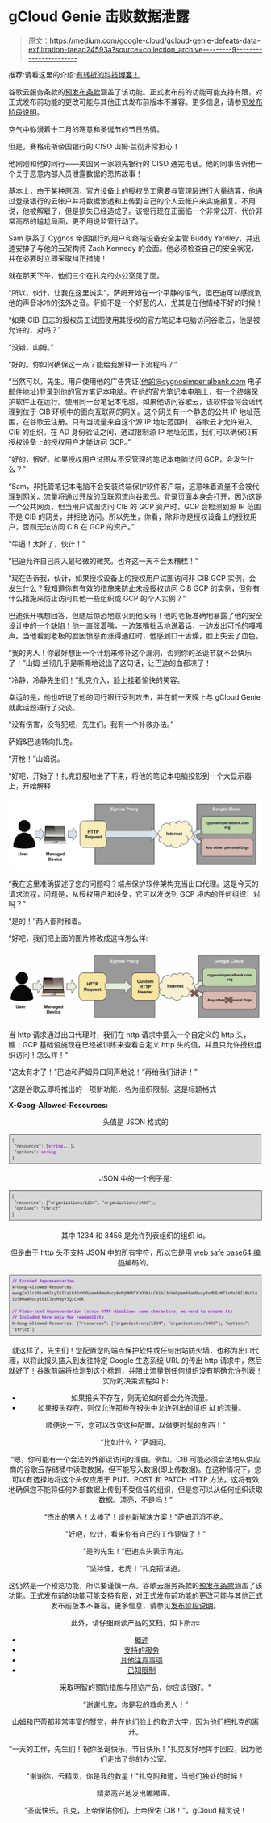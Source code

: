 # gCloud Genie 击败数据泄露

> 原文：<https://medium.com/google-cloud/gcloud-genie-defeats-data-exfiltration-faead24593a?source=collection_archive---------9----------------------->

推荐:请看这里的介绍:[有转折的科技博客！](/@tanmayj/tech-blogs-with-a-twist-5a940413e42d)

谷歌云服务条款的[预发布条款](https://cloud.google.com/terms/service-terms#1)涵盖了该功能。正式发布前的功能可能支持有限，对正式发布前功能的更改可能与其他正式发布前版本不兼容。更多信息，请参见[发布阶段说明](https://cloud.google.com/products#product-launch-stages)。

空气中弥漫着十二月的寒意和圣诞节的节日热情。

但是，赛格诺斯帝国银行的 CISO 山姆·兰彻非常担心！

他刚刚和他的同行——美国另一家领先银行的 CISO 通完电话。他的同事告诉他一个关于恶意内部人员泄露数据的恐怖故事！

基本上，由于某种原因，官方设备上的授权员工需要与管理层进行大量结算，他通过登录银行的云帐户并将数据渗透和上传到自己的个人云帐户来实施报复。不用说，他被解雇了，但是损失已经造成了。该银行现在正面临一个非常公开、代价非常高昂的尴尬局面，更不用说监管行动了。

Sam 联系了 Cygnos 帝国银行的用户和终端设备安全主管 Buddy Yardley，并迅速安排了与他的云架构师 Zach Kennedy 的会面。他必须检查自己的安全状况，并在必要时立即采取纠正措施！

就在那天下午，他们三个在扎克的办公室见了面。

“所以，伙计，让我在这里诚实”，萨姆开始在一个平静的语气，但巴迪可以感觉到他的声音冰冷的弦外之音。萨姆不是一个好惹的人，尤其是在他情绪不好的时候！

“如果 CIB 日志的授权员工试图使用其授权的官方笔记本电脑访问谷歌云，他是被允许的，对吗？”

“没错，山姆。”

“好的。你如何确保这一点？能给我解释一下流程吗？”

“当然可以，先生。用户使用他的广告凭证(他的@cygnosimperialbank.com 电子邮件地址)登录到他的官方笔记本电脑。在他的官方笔记本电脑上，有一个终端保护软件正在运行。使用同一台笔记本电脑，如果他访问谷歌云，该软件会将会话代理到位于 CIB 环境中的面向互联网的网关。这个网关有一个静态的公共 IP 地址范围，在谷歌云注册。只有当流量来自这个源 IP 地址范围时，谷歌云才允许进入 CIB 的组织。在 AD 身份验证之间，通过限制源 IP 地址范围，我们可以确保只有授权设备上的授权用户才能访问 GCP。”

“好的，很好。如果授权用户试图从不受管理的笔记本电脑访问 GCP，会发生什么？”

“Sam，非托管笔记本电脑不会安装终端保护软件客户端，这意味着流量不会被代理到网关。流量将通过开放的互联网流向谷歌云。登录页面本身会打开，因为这是一个公共网页，但当用户试图访问 CIB 的 GCP 资产时，GCP 会检测到源 IP 范围不是 CIB 的网关，并拒绝访问。所以先生，你看，除非你是授权设备上的授权用户，否则无法访问 CIB 在 GCP 的资产。”

“牛逼！太好了，伙计！”

”巴迪允许自己闯入最轻微的微笑。也许这一天不会太糟糕！”

“现在告诉我，伙计，如果授权设备上的授权用户试图访问非 CIB GCP 实例，会发生什么？我知道你有有效的措施来防止未经授权访问 CIB GCP 的实例，但你有什么措施来防止访问其他一些组织或 GCP 的个人实例？"

巴迪张开嘴想回答，但随后惊恐地意识到他没有！他的老板准确地暴露了他的安全设计中的一个缺陷！他一直张着嘴，一边笨嘴拙舌地说着话，一边发出可怜的嘎嘎声。当他看到老板的脸因愤怒而涨得通红时，他感到口干舌燥，脸上失去了血色。

“我的男人！你最好想出一个计划来修补这个漏洞，否则你的圣诞节就不会快乐了！”山姆·兰彻几乎是嘶嘶地说出了这句话，让巴迪的血都凉了！

“冷静，冷静先生们！”扎克介入，脸上挂着愉快的笑容。

幸运的是，他也听说了他的同行银行受到攻击，并在前一天晚上与 gCloud Genie 就此话题进行了交谈。

“没有伤害，没有犯规，先生们。我有一个补救办法。”

萨姆&巴迪转向扎克。

“开枪！”山姆说。

“好吧，开始了！扎克舒服地坐了下来，将他的笔记本电脑投影到一个大显示器上，开始解释

![](img/c69eb35927b883593e55f90c6570a037.png)

“我在这里准确描述了您的问题吗？端点保护软件架构充当出口代理。这是今天的请求流程，问题是，从授权用户和设备，它可以发送到 GCP 境内的任何组织，对吗？”

“是的！”两人都附和着。

“好吧，我们把上面的图片修改成这样怎么样:

![](img/e457bfce48a982bae774f45c52648c86.png)

当 http 请求通过出口代理时，我们在 http 请求中插入一个自定义的 http 头，瞧！GCP 基础设施现在已经被训练来查看自定义 http 头的值，并且只允许授权组织访问！怎么样！"

“这太有才了！”巴迪和萨姆异口同声地说！“再给我们讲讲！”

“这是谷歌云即将推出的一项新功能，名为组织限制。这是标题格式

**X-Goog-Allowed-Resources:<HEADER _ VALUE>**

头值是 JSON 格式的

![](img/a2fdc4a72a8a8d8a7a18aefdbb0963c9.png)

JSON 中的一个例子是:

![](img/4cd3e0e7b3eabe8b418a8c0f5fe6553a.png)

其中 1234 和 3456 是允许列表组织的组织 id。

但是由于 http 头不支持 JSON 中的所有字符，所以它是用 [web safe base64 编码](https://en.wikipedia.org/wiki/Base64#The_URL_applications)编码的。

![](img/f5d01d17d2702b0e61846ee299c76874.png)

就这样了，先生们！您配置您的端点保护软件或任何出站防火墙，也称为出口代理，以将此报头插入到发往特定 Google 生态系统 URL 的传出 http 请求中，然后就好了！谷歌前端将检测到这个标题，并阻止流量到任何组织没有明确允许列表！实际的决策流程如下:

*   如果报头不存在，则无论如何都会允许流量。
*   如果报头存在，则仅允许那些在报头中允许列出的组织 id 的流量。

顺便说一下，您可以改变这种配置，以做更时髦的东西！"

“比如什么？”萨姆问。

“嗯，你可能有一个合法的外部读访问的理由。例如，CIB 可能必须合法地从供应商的谷歌云存储桶中读取数据，但不能写入数据(即上传数据)。在这种情况下，您可以有选择地将这个头仅应用于 PUT、POST 和 PATCH HTTP 方法。这将有效地确保您不能将任何外部数据上传到不受信任的组织，但是您可以从任何组织读取数据。漂亮，不是吗！”

“杰出的男人！太棒了！谈创新解决方案！”萨姆滔滔不绝。

"好吧，伙计，看来你有自己的工作要做了！"

“是的先生！”巴迪点头表示肯定。

“坚持住，老虎！”扎克插话道。

这仍然是一个预览功能，所以要谨慎一点。谷歌云服务条款的[预发布条款](https://cloud.google.com/terms/service-terms#1)涵盖了该功能。正式发布前的功能可能支持有限，对正式发布前功能的更改可能与其他正式发布前版本不兼容。更多信息，请参见[发布阶段说明](https://cloud.google.com/products#product-launch-stages)。

此外，请仔细阅读产品的文档，如下所示:

*   [概述](https://cloud.google.com/resource-manager/docs/organization-restrictions/overview)
*   [支持的服务](https://cloud.google.com/resource-manager/docs/organization-restrictions/supported-services)
*   [其他注意事项](https://cloud.google.com/resource-manager/docs/organization-restrictions/additional-considerations)
*   [已知限制](https://cloud.google.com/resource-manager/docs/organization-restrictions/known-limitations)

采取明智的预防措施与预览产品，你应该很好。"

“谢谢扎克，你是我的救命恩人！”

山姆和巴蒂都非常丰富的赞赏，并在他们脸上的救济大字，因为他们把扎克的离开。

“一天的工作，先生们！祝你圣诞快乐，节日快乐！”扎克友好地挥手回应，因为他们走出了他的办公室。

"谢谢你，云精灵，你是我的救星！"扎克附和道，当他们独处的时候！

精灵高兴地发出嘟嘟声。

"圣诞快乐，扎克，上帝保佑你们，上帝保佑 CIB！"，gCloud 精灵说！
